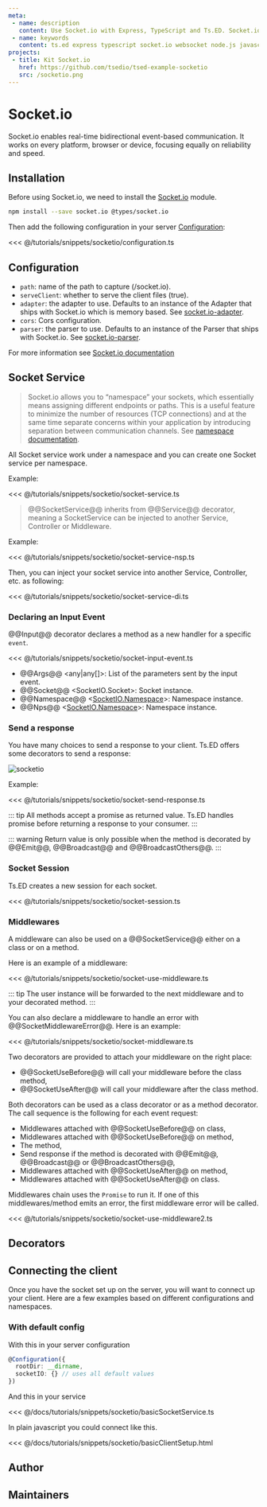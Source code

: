 ```yaml
---
meta:
 - name: description
   content: Use Socket.io with Express, TypeScript and Ts.ED. Socket.io enable real-time bidirectional event-based communication. It works on every platform, browser or device, focusing equally on reliability and speed.
 - name: keywords
   content: ts.ed express typescript socket.io websocket node.js javascript decorators
projects:
 - title: Kit Socket.io
   href: https://github.com/tsedio/tsed-example-socketio
   src: /socketio.png    
---
```

# Socket.io

<Banner src="https://socket.io/css/images/logo.svg" href="https://socket.io" height="180" style="margin-left:-40px" />

Socket.io enables real-time bidirectional event-based communication. It works on every platform, browser or device, focusing equally on reliability and speed.

<Projects type="projects"/>

## Installation

Before using Socket.io, we need to install the [Socket.io](https://www.npmjs.com/package/socket.io) module.

```bash
npm install --save socket.io @types/socket.io
```

Then add the following configuration in your server [Configuration](/docs/configuration.md):

<<< @/tutorials/snippets/socketio/configuration.ts


## Configuration

- `path`: name of the path to capture (/socket.io).
- `serveClient`: whether to serve the client files (true).
- `adapter`: the adapter to use. Defaults to an instance of the Adapter that ships with Socket.io which is memory based. See [socket.io-adapter](https://github.com/socketio/socket.io-adapter).
- `cors`: Cors configuration.
- `parser`: the parser to use. Defaults to an instance of the Parser that ships with Socket.io. See [socket.io-parser](https://github.com/socketio/socket.io-parser).

For more information see [Socket.io documentation](https://socket.io/docs/server-api/#)

## Socket Service

> Socket.io allows you to “namespace” your sockets, which essentially means assigning different endpoints or paths.
This is a useful feature to minimize the number of resources (TCP connections) and at the same time separate concerns within your application
 by introducing separation between communication channels. See [namespace documentation](https://socket.io/docs/rooms-and-namespaces/#).

All Socket service work under a namespace and you can create one Socket service per namespace.

Example:

<<< @/tutorials/snippets/socketio/socket-service.ts

> @@SocketService@@ inherits from @@Service@@ decorator, meaning a SocketService can be injected to another Service, Controller or Middleware.

Example:

<<< @/tutorials/snippets/socketio/socket-service-nsp.ts

Then, you can inject your socket service into another Service, Controller, etc. as following:

<<< @/tutorials/snippets/socketio/socket-service-di.ts

### Declaring an Input Event

@@Input@@ decorator declares a method as a new handler for a specific `event`.

<<< @/tutorials/snippets/socketio/socket-input-event.ts

- @@Args@@ &lt;any|any[]&gt;: List of the parameters sent by the input event.
- @@Socket@@ &lt;SocketIO.Socket&gt;: Socket instance.
- @@Namespace@@ &lt;[SocketIO.Namespace](https://socket.io/docs/rooms-and-namespaces/#)&gt;: Namespace instance.
- @@Nps@@ &lt;[SocketIO.Namespace](https://socket.io/docs/rooms-and-namespaces/#)&gt;: Namespace instance.

### Send a response

You have many choices to send a response to your client. Ts.ED offers some decorators to send a response:

<img alt="socketio" src="./../assets/socketio.png" style="max-width: 100%" />

Example:

<<< @/tutorials/snippets/socketio/socket-send-response.ts

::: tip
All methods accept a promise as returned value. Ts.ED handles promise before returning a response to your consumer.
:::

::: warning
Return value is only possible when the method is decorated by @@Emit@@, @@Broadcast@@ and @@BroadcastOthers@@.
:::

### Socket Session

Ts.ED creates a new session for each socket.

<<< @/tutorials/snippets/socketio/socket-session.ts

### Middlewares

A middleware can also be used on a @@SocketService@@ either on a class or on a method.

Here is an example of a middleware:

<<< @/tutorials/snippets/socketio/socket-use-middleware.ts

::: tip 
The user instance will be forwarded to the next middleware and to your decorated method.
:::

You can also declare a middleware to handle an error with @@SocketMiddlewareError@@.
Here is an example:

<<< @/tutorials/snippets/socketio/socket-middleware.ts

Two decorators are provided to attach your middleware on the right place:

- @@SocketUseBefore@@ will call your middleware before the class method,
- @@SocketUseAfter@@ will call your middleware after the class method.

Both decorators can be used as a class decorator or as a method decorator.
The call sequence is the following for each event request:

- Middlewares attached with @@SocketUseBefore@@ on class,
- Middlewares attached with @@SocketUseBefore@@ on method,
- The method,
- Send response if the method is decorated with @@Emit@@, @@Broadcast@@ or @@BroadcastOthers@@,
- Middlewares attached with @@SocketUseAfter@@ on method, 
- Middlewares attached with @@SocketUseAfter@@ on class.

Middlewares chain uses the `Promise` to run it. If one of this middlewares/method emits an error, the first middleware error will be called.

<<< @/tutorials/snippets/socketio/socket-use-middleware2.ts

## Decorators

<ApiList query="module.match('@tsed/socketio') && symbolType === 'decorator'" />

## Connecting the client

Once you have the socket set up on the server, you will want to connect up your client. Here are a few examples based on different configurations and namespaces.

### With default config

With this in your server configuration

```typescript
@Configuration({
  rootDir: __dirname,
  socketIO: {} // uses all default values
})
```
And this in your service

<<< @/docs/tutorials/snippets/socketio/basicSocketService.ts


In plain javascript you could connect like this.

<<< @/docs/tutorials/snippets/socketio/basicClientSetup.html



## Author 

<GithubContributors users="['Romakita', 'superkaleider']"/>

## Maintainers <Badge text="Help wanted" />

<GithubContributors users="['Romakita']"/>
